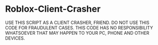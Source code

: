 # Roblox-Client-Crasher
USE THIS SCRIPT AS A CLIENT CRASHER, FRIEND. DO NOT USE THIS CODE FOR FRAUDULENT CASES. THIS CODE HAS NO RESPONSIBILITY WHATSOEVER THAT MAY HAPPEN TO YOUR PC, PHONE AND OTHER DEVICES. 
